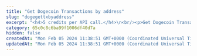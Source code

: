 ```yaml
---
title: "Get Dogecoin Transactions by address"
slug: "dogegettxbyaddress"
excerpt: "<h4>5 credits per API call.</h4>\n<br/><p>Get Dogecoin Transaction by address.</p>\n<br />Examples of using this endpoint with the Tatum JS SDK can be found in <a href=\"https://github.com/tatumio/tatum-js/tree/v2/examples/doge-example/src/app/doge.blockchain.example.ts\" target=\"_blank\">Tatum Dogecoin SDK</a>.'"
category: 65c0c8c6ba99f1006df40d7a
hidden: false
createdAt: "Mon Feb 05 2024 11:38:51 GMT+0000 (Coordinated Universal Time)"
updatedAt: "Mon Feb 05 2024 11:38:51 GMT+0000 (Coordinated Universal Time)"
---
```

